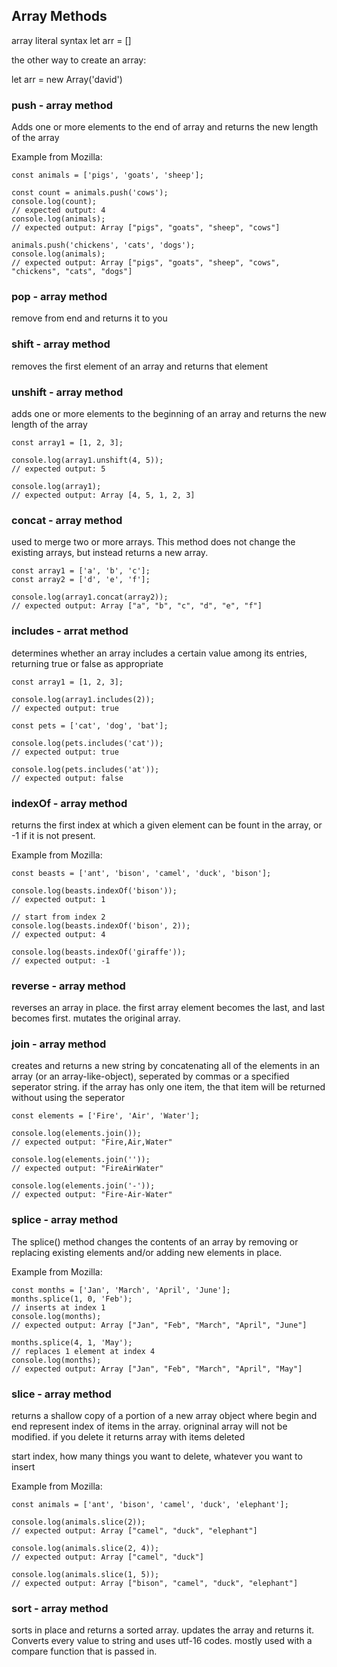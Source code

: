 ## Array Methods

array literal syntax
let arr = []

the other way to create an array:

let arr = new Array('david')

### push - array method

Adds one or more elements to the end of array and returns the new length of the array

Example from Mozilla:
```
const animals = ['pigs', 'goats', 'sheep'];

const count = animals.push('cows');
console.log(count);
// expected output: 4
console.log(animals);
// expected output: Array ["pigs", "goats", "sheep", "cows"]

animals.push('chickens', 'cats', 'dogs');
console.log(animals);
// expected output: Array ["pigs", "goats", "sheep", "cows", "chickens", "cats", "dogs"]

```

### pop - array method

remove from end and returns it to you

### shift - array method

removes the first element of an array and returns that element

### unshift - array method

adds one or more elements to the beginning of an array and returns the new length of the array

```
const array1 = [1, 2, 3];

console.log(array1.unshift(4, 5));
// expected output: 5

console.log(array1);
// expected output: Array [4, 5, 1, 2, 3]
```
### concat - array method

used to merge two or more arrays. This method does not change the existing arrays, but instead returns a new array.

```
const array1 = ['a', 'b', 'c'];
const array2 = ['d', 'e', 'f'];

console.log(array1.concat(array2));
// expected output: Array ["a", "b", "c", "d", "e", "f"]
```

### includes - arrat method

determines whether an array includes a certain value among its entries, returning true or false as appropriate

```
const array1 = [1, 2, 3];

console.log(array1.includes(2));
// expected output: true

const pets = ['cat', 'dog', 'bat'];

console.log(pets.includes('cat'));
// expected output: true

console.log(pets.includes('at'));
// expected output: false
```

### indexOf - array method

returns the first index at which a given element can be fount in the array, or -1 if it is not present.

Example from Mozilla:
```
const beasts = ['ant', 'bison', 'camel', 'duck', 'bison'];

console.log(beasts.indexOf('bison'));
// expected output: 1

// start from index 2
console.log(beasts.indexOf('bison', 2));
// expected output: 4

console.log(beasts.indexOf('giraffe'));
// expected output: -1
```

### reverse - array method

reverses an array in place. the first array element becomes the last, and last becomes first. mutates the original array.

### join - array method

creates and returns a new string by concatenating all of the elements in an array (or an array-like-object), seperated by commas or a specified seperator string. if the array has only one item, the that item will be returned without using the seperator

```
const elements = ['Fire', 'Air', 'Water'];

console.log(elements.join());
// expected output: "Fire,Air,Water"

console.log(elements.join(''));
// expected output: "FireAirWater"

console.log(elements.join('-'));
// expected output: "Fire-Air-Water"

```

### splice - array method

The splice() method changes the contents of an array by removing or replacing existing elements and/or adding new elements in place.

Example from Mozilla:
```
const months = ['Jan', 'March', 'April', 'June'];
months.splice(1, 0, 'Feb');
// inserts at index 1
console.log(months);
// expected output: Array ["Jan", "Feb", "March", "April", "June"]

months.splice(4, 1, 'May');
// replaces 1 element at index 4
console.log(months);
// expected output: Array ["Jan", "Feb", "March", "April", "May"]
```

### slice - array method

returns a shallow copy of a portion of a new array object where begin and end represent index of items in the array. origninal array will not be modified. if you delete it returns array with items deleted

start index, how many things you want to delete, whatever you want to insert

Example from Mozilla:
```
const animals = ['ant', 'bison', 'camel', 'duck', 'elephant'];

console.log(animals.slice(2));
// expected output: Array ["camel", "duck", "elephant"]

console.log(animals.slice(2, 4));
// expected output: Array ["camel", "duck"]

console.log(animals.slice(1, 5));
// expected output: Array ["bison", "camel", "duck", "elephant"]

```

### sort - array method

sorts in place and returns a sorted array. updates the array and returns it. Converts every value to string and uses utf-16 codes. mostly used with a compare function that is passed in.

```
```
